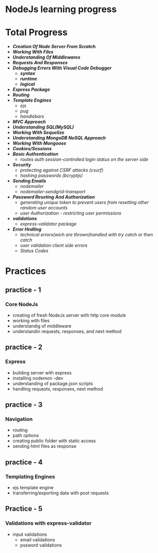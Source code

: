 # NodeJs learning progress

# Total Progress
 * **_Creation Of Node Server From Scratch_**
 * **_Working With Files_**
 * **_Understanding Of Middlewares_**
 * **_Requests And Responses_**
 * **_Debugging Errors With Visual Code Debugger_**
   - **_syntax_**
   - **_runtime_**
   - **_logical_**
 * **_Express Package_**
 * **_Routing_**
 * **_Template Engines_**
   - _ejs_
   - _pug_
   - _handlebars_
 * **_MVC Approach_**
 * **_Understanding SQL(MySQL)_**
 * **_Working With Sequelize_**
 * **_Understanding MongoDB NoSQL Approach_**
 * **_Working With Mongoose_**
 * **_Cookies/Sessions_**
 * **_Basic Authentication_**
   - _routes auth session-controlled login status on the server side_
 * **_Security_**
   - _protecting against CSRF attacks (csurf)_
   - _hashing passwords   (bcryptjs)_
 * **_Sending Emails_**
   - _nodemailer_
   - _nodemailer-sendgrid-transport_
 * **_Password Reseting And Authorization_**
   - _generating unique token to prevent users from resetting other random user accounts_
    - _user Authorization - restricting user permissions_
 * **_validations_** 
    - _express-validator package_
 * **_Error Hndling_**
      - _technical errors(wich are thrown)handled with try catch or then catch_
      - _user validation client side errors_
      - _Status Codes_
 <!-- * **__** -->
# Practices
## practice - 1
  ### Core NodeJs
  - creating of fresh NodeJs server with http core module
  - working with files
  - understandig of middleware
  - understandin requests, responses, and next method

## practice - 2
  ### Express
  - building server with express
  - installing nodemon -dev
  - understanding of package.json scripts
  - handling requests, responses, next method

## practice - 3
  ### Navigation
  - routing
  - path options
  - creating public folder with static access
  - sending html files as response

## practice - 4
  ### Templating Engines
  - ejs template engine
  - transferring/exporting data with post requests

## Practice - 5
  ### Validations with express-validator
  - input validations 
    - email validations
    - pssword validations